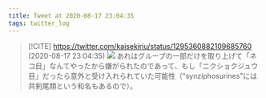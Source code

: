 ```yaml
---
title: Tweet at 2020-08-17 23:04:35
tags: twitter_log
---
```


> [!CITE] https://twitter.com/kaisekiriu/status/1295360882109685760 (2020-08-17 23:04:35)
> ![](https://twitter.com/kaisekiriu/status/1295360882109685760)
> あれはグループの一部だけを取り上げて「ネコ目」なんてやったから嫌がられたのであって、もし「ニクショクジュウ目」だったら意外と受け入れられていた可能性（"synziphosurines"には共剣尾類という和名もあるので）。
